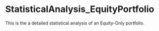 # StatisticalAnalysis_EquityPortfolio
This is the a detailed statistical analysis of an Equity-Only portfolio.
